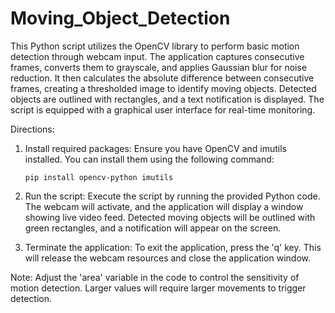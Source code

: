 # Moving_Object_Detection
This Python script utilizes the OpenCV library to perform basic motion detection through webcam input. The application captures consecutive frames, converts them to grayscale, and applies Gaussian blur for noise reduction. It then calculates the absolute difference between consecutive frames, creating a thresholded image to identify moving objects. Detected objects are outlined with rectangles, and a text notification is displayed. The script is equipped with a graphical user interface for real-time monitoring.

Directions:
1. Install required packages: Ensure you have OpenCV and imutils installed. You can install them using the following command:
   ```
   pip install opencv-python imutils
   ```

2. Run the script: Execute the script by running the provided Python code. The webcam will activate, and the application will display a window showing live video feed. Detected moving objects will be outlined with green rectangles, and a notification will appear on the screen.

3. Terminate the application: To exit the application, press the 'q' key. This will release the webcam resources and close the application window.

Note: Adjust the 'area' variable in the code to control the sensitivity of motion detection. Larger values will require larger movements to trigger detection.

